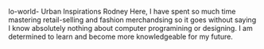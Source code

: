 lo-world-
Urban Inspirations
Rodney Here, I have spent so much time mastering retail-selling and fashion merchandsing so it goes without saying I know absolutely nothing about computer programining or designing. I am determined to learn and become more knowledgeable for my future. 
